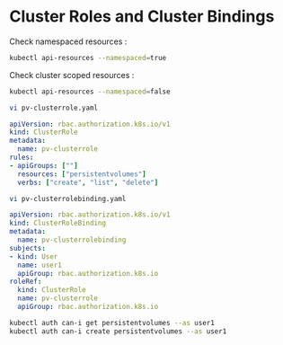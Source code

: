 
# Cluster Roles and Cluster Bindings

Check namespaced resources :

```bash
kubectl api-resources --namespaced=true
```

Check cluster scoped resources :

```bash
kubectl api-resources --namespaced=false
```

```bash
vi pv-clusterrole.yaml
```

```yml
apiVersion: rbac.authorization.k8s.io/v1
kind: ClusterRole
metadata:
  name: pv-clusterrole
rules:
- apiGroups: [""]
  resources: ["persistentvolumes"]
  verbs: ["create", "list", "delete"]
```

```bash
vi pv-clusterrolebinding.yaml
```

```yml
apiVersion: rbac.authorization.k8s.io/v1
kind: ClusterRoleBinding
metadata:
  name: pv-clusterrolebinding
subjects:
- kind: User
  name: user1
  apiGroup: rbac.authorization.k8s.io
roleRef:
  kind: ClusterRole
  name: pv-clusterrole
  apiGroup: rbac.authorization.k8s.io
```

```bash
kubectl auth can-i get persistentvolumes --as user1
kubectl auth can-i create persistentvolumes --as user1
```

